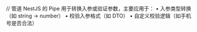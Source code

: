 // 管道
NestJS 的 Pipe 用于转换入参或验证参数，主要应用于：
	•	入参类型转换（如 string -> number）
	•	校验入参格式（如 DTO）
	•	自定义校验逻辑（如手机号是否合法）
